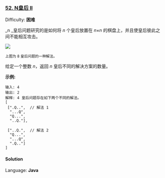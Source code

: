 ### [52\. N皇后 II](https://leetcode-cn.com/problems/n-queens-ii/)

Difficulty: **困难**


_n _皇后问题研究的是如何将 _n_ 个皇后放置在 _n_×_n_ 的棋盘上，并且使皇后彼此之间不能相互攻击。

![](https://assets.leetcode-cn.com/aliyun-lc-upload/uploads/2018/10/12/8-queens.png)

<small style="display: inline;">上图为 8 皇后问题的一种解法。</small>

给定一个整数 _n_，返回 _n_ 皇后不同的解决方案的数量。

**示例:**

```
输入: 4
输出: 2
解释: 4 皇后问题存在如下两个不同的解法。
[
 [".Q..",  // 解法 1
  "...Q",
  "Q...",
  "..Q."],

 ["..Q.",  // 解法 2
  "Q...",
  "...Q",
  ".Q.."]
]
```


#### Solution

Language: **Java**

```java
​
```